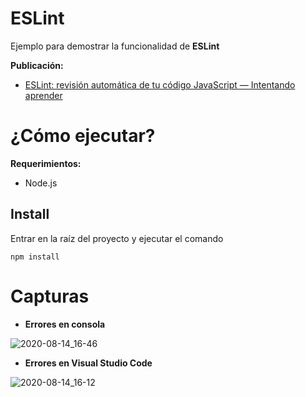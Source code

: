 # ESLint

Ejemplo para demostrar la funcionalidad de **ESLint**


**Publicación:**
- [ESLint: revisión automática de tu código JavaScript — Intentando aprender
](https://mauriciormr.xyz/posts/i54-eslint-revision-automatica-de-tu-codigo-javascript-intentando-aprender) 


# ¿Cómo ejecutar?

**Requerimientos:**
- Node.js

## Install

Entrar en la raíz del proyecto y ejecutar el comando 

```
npm install
```

# Capturas

- **Errores en consola**

![2020-08-14_16-46](https://user-images.githubusercontent.com/13499566/90298012-c1977c80-de4d-11ea-9acf-7fc60a30bbb9.png)



- **Errores en Visual Studio Code**

![2020-08-14_16-12](https://user-images.githubusercontent.com/13499566/90298016-c65c3080-de4d-11ea-8c72-d482eda5f15d.png)


